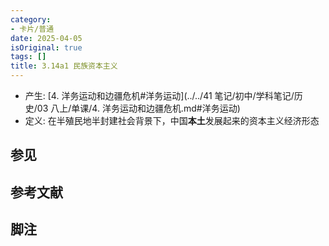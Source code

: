 ```yaml
---
category:
- 卡片/普通
date: 2025-04-05
isOriginal: true
tags: []
title: 3.14a1 民族资本主义
---
```


- 产生: [4. 洋务运动和边疆危机#洋务运动](../../41 笔记/初中/学科笔记/历史/03 八上/单课/4. 洋务运动和边疆危机.md#洋务运动)
- 定义: 在半殖民地半封建社会背景下，中国**本土**发展起来的资本主义经济形态
## 参见
## 参考文献
## 脚注

